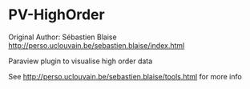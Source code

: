 # PV-HighOrder

Original Author: Sébastien Blaise
http://perso.uclouvain.be/sebastien.blaise/index.html

Paraview plugin to visualise high order data

See http://perso.uclouvain.be/sebastien.blaise/tools.html for more info
